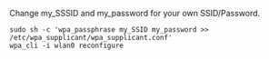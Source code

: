 
Change my_SSSID and my_password for your own SSID/Password.

```shell
sudo sh -c 'wpa_passphrase my_SSID my_password >> /etc/wpa_supplicant/wpa_supplicant.conf'
wpa_cli -i wlan0 reconfigure 
```
